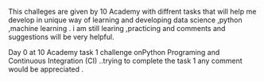 
This challeges are given by  10 Academy with diffrent tasks that will help me develop in unique way of learning and developing data science ,python ,machine learning .
i am still learing ,practicing and comments and suggestions will be very helpful. 

Day 0 at 10 Academy task 1 challenge onPython Programing and Continuous Integration (CI) ..trying to complete the task 1
any comment would be appreciated .



